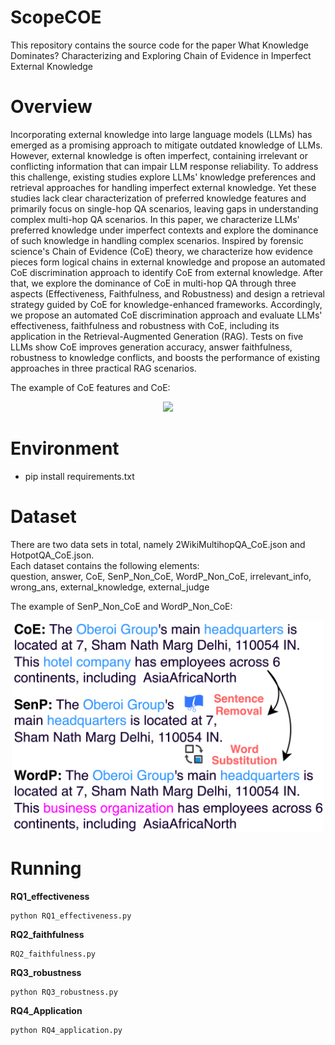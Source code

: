 # ScopeCOE
This repository contains the source code for the paper What Knowledge Dominates? Characterizing and Exploring Chain of Evidence in Imperfect External Knowledge

# Overview
Incorporating external knowledge into large language models (LLMs) has emerged as a promising approach to mitigate outdated knowledge of LLMs.
However, external knowledge is often imperfect, containing irrelevant or conflicting information that can impair LLM response reliability.
To address this challenge, existing studies explore LLMs' knowledge preferences and retrieval approaches for handling imperfect external knowledge.
Yet these studies lack clear characterization of preferred knowledge features and primarily focus on single-hop QA scenarios, leaving gaps in understanding complex multi-hop QA scenarios.
In this paper, we characterize LLMs' preferred knowledge under imperfect contexts and explore the dominance of such knowledge in handling complex scenarios.
Inspired by forensic science's Chain of Evidence (CoE) theory, we characterize how evidence pieces form logical chains in external knowledge and propose an automated CoE discrimination approach to identify CoE from external knowledge.
After that, we explore the dominance of CoE in multi-hop QA through three aspects (Effectiveness, Faithfulness, and Robustness) and design a retrieval strategy guided by CoE for knowledge-enhanced frameworks.
Accordingly, we propose an automated CoE discrimination approach and evaluate LLMs' effectiveness, faithfulness and robustness with CoE, including its application in the Retrieval-Augmented Generation (RAG). 
Tests on five LLMs show CoE improves generation accuracy, answer faithfulness, robustness to knowledge conflicts, and boosts the performance of existing approaches in three practical RAG scenarios.

The example of CoE features and CoE:
<p align="center">
  <img src="https://github.com/lsplx/ScopeCOE/blob/main/fig/CoE_inference.png" width="700"/>
</p>

# Environment
- pip install requirements.txt

# Dataset
There are two data sets in total, namely 2WikiMultihopQA_CoE.json and HotpotQA_CoE.json.  
Each dataset contains the following elements:  
question, answer, CoE, SenP_Non_CoE, WordP_Non_CoE, irrelevant_info, wrong_ans, external_knowledge, external_judge

The example of SenP_Non_CoE and WordP_Non_CoE:
<p align="center">
  <img src="https://github.com/lsplx/ScopeCOE/blob/main/fig/incomplete_gen.png" width="500"/>
</p>



# Running

**RQ1_effectiveness** 
```
python RQ1_effectiveness.py 
```   


**RQ2_faithfulness**
```
RQ2_faithfulness.py  
```


**RQ3_robustness**
```
python RQ3_robustness.py  
```



**RQ4_Application**
```
python RQ4_application.py  
```



